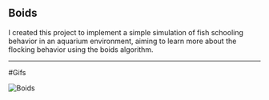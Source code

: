 ## Boids

I created this project to implement a simple simulation of fish schooling behavior in an aquarium environment, aiming to learn more about the flocking behavior using the boids algorithm.

---
#Gifs


![Boids](https://github.com/BK-97/Boids/assets/59361739/86e79218-a776-4f6f-9652-e180910dff69)
